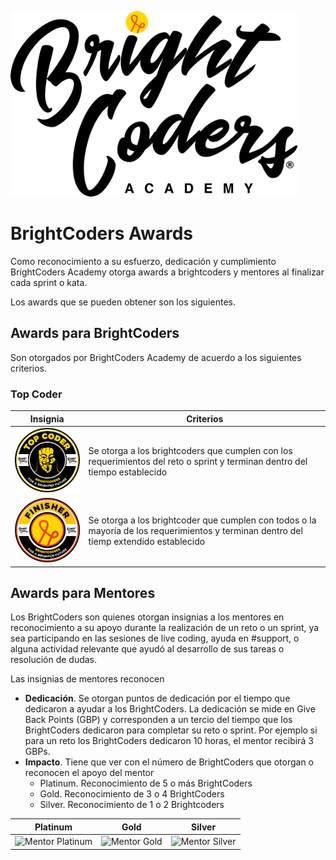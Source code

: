 ![BrightCoders Logo](../../img/logo-bc.png)

# BrightCoders Awards

Como reconocimiento a su esfuerzo, dedicación y cumplimiento BrightCoders Academy otorga awards a brightcoders y mentores al finalizar cada sprint o kata.

Los awards que se pueden obtener son los siguientes.

## Awards para BrightCoders
Son otorgados por BrightCoders Academy de acuerdo a los siguientes criterios.

### Top Coder
Insignia | Criterios
--- | ---
![Top Coder](img/top-coder-small.png) | Se otorga a los brightcoders que cumplen con los requerimientos del reto o sprint y terminan dentro del tiempo establecido
![Finisher](img/finisher-small.png) | Se otorga a los brightcoder que cumplen con todos o la mayoría de los requerimientos y terminan dentro del tiemp extendido establecido


## Awards para Mentores
Los BrightCoders son quienes otorgan insignias a los mentores en reconocimiento a su apoyo durante la realización de un reto o un sprint, ya sea participando en las sesiones de live coding, ayuda en #support, o alguna actividad relevante que ayudó al desarrollo de sus tareas o resolución de dudas.

Las insignias de mentores reconocen
- **Dedicación**. Se otorgan puntos de dedicación por el tiempo que dedicaron a ayudar a los BrightCoders. La dedicación se mide en Give Back Points (GBP) y corresponden a un tercio del tiempo que los BrightCoders dedicaron para completar su reto o sprint. Por ejemplo si para un reto los BrightCoders dedicaron 10 horas, el mentor recibirá 3 GBPs.
- **Impacto**. Tiene que ver con el número de BrightCoders que otorgan o reconocen el apoyo del mentor
  - Platinum. Reconocimiento de 5 o más BrightCoders
  - Gold. Reconocimiento de 3 o 4 BrightCoders
  - Silver. Reconocimiento de 1 o 2 Brightcoders

Platinum | Gold | Silver
--- | -- | --
![Mentor Platinum](img/mentor-platinum.png) | ![Mentor Gold](img/mentor-gold.png) | ![Mentor Silver](img/mentor-silver.png) | 

